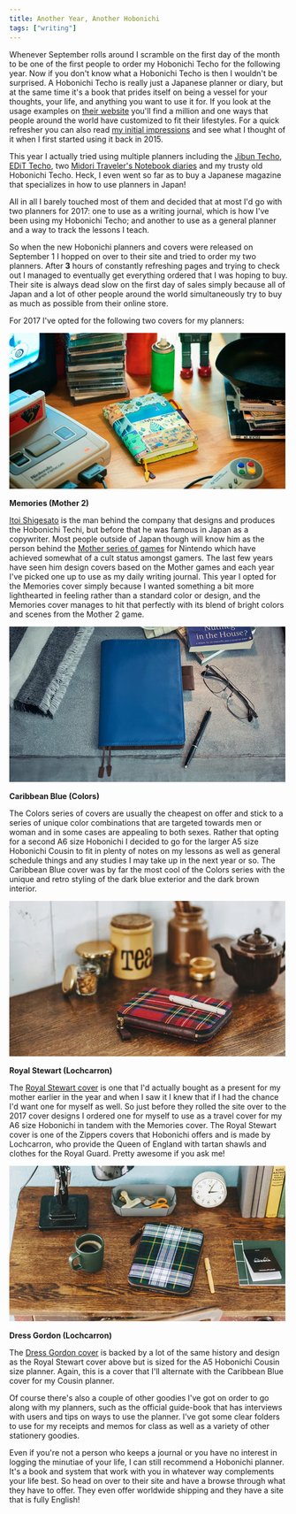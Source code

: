 ```yaml
---
title: Another Year, Another Hobonichi
tags: ["writing"]
---
```

Whenever September rolls around I scramble on the first day of the month to be one of the first people to order my Hobonichi Techo for the following year. Now if you don't know what a Hobonichi Techo is then I wouldn't be surprised. A Hobonichi Techo is really just a Japanese planner or diary, but at the same time it's a book that prides itself on being a vessel for your thoughts, your life, and anything you want to use it for. If you look at the usage examples on [their website][1] you'll find a million and one ways that people around the world have customized to fit their lifestyles. For a quick refresher you can also read [my initial impressions][2] and see what I thought of it when I first started using it back in 2015.

This year I actually tried using multiple planners including the [Jibun Techo][3], [EDiT Techo][4], two [Midori Traveler's Notebook diaries][5] and my trusty old Hobonichi Techo. Heck, I even went so far as to buy a Japanese magazine that specializes in how to use planners in Japan!

All in all I barely touched most of them and decided that at most I'd go with two planners for 2017: one to use as a writing journal, which is how I've been using my Hobonichi Techo; and another to use as a general planner and a way to track the lessons I teach.

So when the new Hobonichi planners and covers were released on September 1 I hopped on over to their site and tried to order my two planners. After **3** hours of constantly refreshing pages and trying to check out I managed to eventually get everything ordered that I was hoping to buy. Their site is always dead slow on the first day of sales simply because all of Japan and a lot of other people around the world simultaneously try to buy as much as possible from their online store.

For 2017 I've opted for the following two covers for my planners:

![Memories Mother 2](/assets/post-images/memoriesmother2.jpg) 

**Memories (Mother 2)**

[Itoi Shigesato][6] is the man behind the company that designs and produces the Hobonichi Techi, but before that he was famous in Japan as a copywriter. Most people outside of Japan though will know him as the person behind the [Mother series of games][7] for Nintendo which have achieved somewhat of a cult status amongst gamers. The last few years have seen him design covers based on the Mother games and each year I've picked one up to use as my daily writing journal. This year I opted for the Memories cover simply because I wanted something a bit more lighthearted in feeling rather than a standard color or design, and the Memories cover manages to hit that perfectly with its blend of bright colors and scenes from the Mother 2 game.

![Caribbean Blue](/assets/post-images/caribbeanblue.jpg)

**Caribbean Blue (Colors)**

The Colors series of covers are usually the cheapest on offer and stick to a series of unique color combinations that are targeted towards men or woman and in some cases are appealing to both sexes. Rather that opting for a second A6 size Hobonichi I decided to go for the larger A5 size Hobonichi Cousin to fit in plenty of notes on my lessons as well as general schedule things and any studies I may take up in the next year or so. The Caribbean Blue cover was by far the most cool of the Colors series with the unique and retro styling of the dark blue exterior and the dark brown interior.

![Royal Stewart](/assets/post-images/royalstewart.jpg) 

**Royal Stewart (Lochcarron)**

The [Royal Stewart cover][8] is one that I'd actually bought as a present for my mother earlier in the year and when I saw it I knew that if I had the chance I'd want one for myself as well. So just before they rolled the site over to the 2017 cover designs I ordered one for myself to use as a travel cover for my A6 size Hobonichi in tandem with the Memories cover. The Royal Stewart cover is one of the Zippers covers that Hobonichi offers and is made by Lochcarron, who provide the Queen of England with tartan shawls and clothes for the Royal Guard. Pretty awesome if you ask me!

![Dress Gordon](/assets/post-images/dressgordon.jpg)

**Dress Gordon (Lochcarron)**

The [Dress Gordon cover][9] is backed by a lot of the same history and design as the Royal Stewart cover above but is sized for the A5 Hobonichi Cousin size planner. Again, this is a cover that I'll alternate with the Caribbean Blue cover for my Cousin planner.

Of course there's also a couple of other goodies I've got on order to go along with my planners, such as the official guide-book that has interviews with users and tips on ways to use the planner. I've got some clear folders to use for my receipts and memos for class as well as a variety of other stationery goodies.

Even if you're not a person who keeps a journal or you have no interest in logging the minutiae of your life, I can still recommend a Hobonichi planner. It's a book and system that work with you in whatever way complements your life best. So head on over to their site and have a browse through what they have to offer. They even offer worldwide shipping and they have a site that is fully English!

[1]: http://help.1101.com/store/techo/usage_example/
[2]: /2015/02/18/a-look-at-the-hobonichi-techo/
[3]: http://www.kokuyo-st.co.jp/stationery/jibun_techo/
[4]: http://www.edit-marks.jp/
[5]: http://www.travelers-company.com/products/trnote/2016diary
[6]: https://en.wikipedia.org/wiki/Shigesato_Itoi
[7]: https://en.wikipedia.org/wiki/Mother_(video_game_series)
[8]: http://www.1101.com/store/techo/2016/planner/detail_cover/c_z_royal.html
[9]: http://www.1101.com/store/techo/2016/planner/detail_cover/c_cz_dress.html
